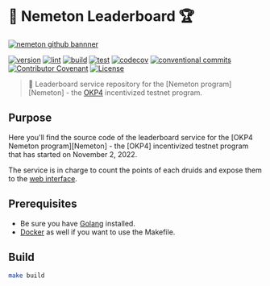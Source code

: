 # 🧙 Nemeton Leaderboard 🏆

[![nemeton github bannner](./etc/image/nemeton-banner.jpg)](https://nemeton.okp4.network)

[![version](https://img.shields.io/github/v/release/okp4/nemeton-leaderboard?style=for-the-badge&logo=github)](https://github.com/okp4/nemeton-leaderboard/releases)
[![lint](https://img.shields.io/github/workflow/status/okp4/nemeton-leaderboard/Lint?label=lint&style=for-the-badge&logo=github)](https://github.com/okp4/nemeton-leaderboard/actions/workflows/lint.yml)
[![build](https://img.shields.io/github/workflow/status/okp4/nemeton-leaderboard/Build?label=build&style=for-the-badge&logo=github)](https://github.com/okp4/nemeton-leaderboard/actions/workflows/build.yml)
[![test](https://img.shields.io/github/workflow/status/okp4/nemeton-leaderboard/Test?label=test&style=for-the-badge&logo=github)](https://github.com/okp4/nemeton-leaderboard/actions/workflows/test.yml)
[![codecov](https://img.shields.io/codecov/c/github/okp4/nemeton-leaderboard?style=for-the-badge&token=6NL9ICGZQS&logo=codecov)](https://codecov.io/gh/okp4/nemeton-leaderboard)
[![conventional commits](https://img.shields.io/badge/Conventional%20Commits-1.0.0-yellow.svg?style=for-the-badge&logo=conventionalcommits)](https://conventionalcommits.org)
[![Contributor Covenant](https://img.shields.io/badge/Contributor%20Covenant-2.1-4baaaa.svg?style=for-the-badge)](https://github.com/okp4/.github/blob/main/CODE_OF_CONDUCT.md)
[![License](https://img.shields.io/badge/License-BSD_3--Clause-blue.svg?style=for-the-badge)](https://opensource.org/licenses/BSD-3-Clause)

> 🧙 Leaderboard service repository for the [Nemeton program][Nemeton] - the [OKP4](https://okp4.network/) incentivized testnet program.

## Purpose

Here you'll find the source code of the leaderboard service for the [OKP4 Nemeton program][Nemeton] - the [OKP4] incentivized testnet program that has started on November 2, 2022.

The service is in charge to count the points of each druids and expose them to the [web interface](https://github.com/okp4/nemeton-web).

## Prerequisites

- Be sure you have [Golang](https://go.dev/doc/install) installed.
- [Docker](https://docs.docker.com/engine/install/) as well if you want to use the Makefile.

## Build

```sh
make build
```

